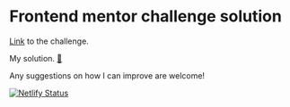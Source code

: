 # Frontend mentor challenge solution
[Link](https://www.frontendmentor.io/challenges/sunnyside-agency-landing-page-7yVs3B6ef) to the challenge.

My solution. [🚀](https://heroic-bienenstitch-b4a2a6.netlify.app/)

Any suggestions on how I can improve are welcome!


[![Netlify Status](https://api.netlify.com/api/v1/badges/3e2f269b-42da-4806-b0ce-2e8a0f5b2f09/deploy-status)](https://app.netlify.com/sites/heroic-bienenstitch-b4a2a6/deploys)